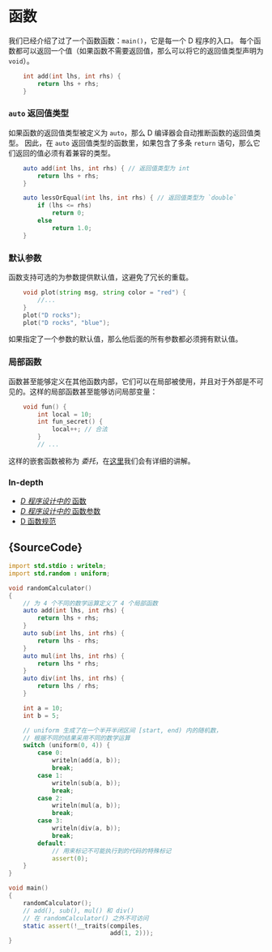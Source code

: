 # 函数

我们已经介绍了过了一个函数函数：`main()`，它是每一个 D 程序的入口。
每个函数都可以返回一个值（如果函数不需要返回值，那么可以将它的返回值类型声明为 `void`）。

```d
    int add(int lhs, int rhs) {
        return lhs + rhs;
    }
```

### `auto` 返回值类型

如果函数的返回值类型被定义为 `auto`，那么 D 编译器会自动推断函数的返回值类型。 因此，在 `auto` 返回值类型的函数里，如果包含了多条 `return` 语句，那么它们返回的值必须有着兼容的类型。

```d
    auto add(int lhs, int rhs) { // 返回值类型为 int
        return lhs + rhs;
    }

    auto lessOrEqual(int lhs, int rhs) { // 返回值类型为 `double`
        if (lhs <= rhs)
            return 0;
        else
            return 1.0;
    }
```

### 默认参数

函数支持可选的为参数提供默认值，这避免了冗长的重载。

```d
    void plot(string msg, string color = "red") {
        //...
    }
    plot("D rocks");
    plot("D rocks", "blue");
```

如果指定了一个参数的默认值，那么他后面的所有参数都必须拥有默认值。

### 局部函数

函数甚至能够定义在其他函数内部，它们可以在局部被使用，并且对于外部是不可见的。这样的局部函数甚至能够访问局部变量：

```d
    void fun() {
        int local = 10;
        int fun_secret() {
            local++; // 合法
        }
        // ...
```

这样的嵌套函数被称为 *委托*，在[这里](basics/delegates)我们会有详细的讲解。

### In-depth

- [_D 程序设计中的_ 函数](http://ddili.org/ders/d.en/functions.html)
- [_D 程序设计中的_ 函数参数](http://ddili.org/ders/d.en/function_parameters.html)
- [D 函数规范](https://dlang.org/spec/function.html)

## {SourceCode}

```d
import std.stdio : writeln;
import std.random : uniform;

void randomCalculator()
{
    // 为 4 个不同的数学运算定义了 4 个局部函数
    auto add(int lhs, int rhs) {
        return lhs + rhs;
    }
    auto sub(int lhs, int rhs) {
        return lhs - rhs;
    }
    auto mul(int lhs, int rhs) {
        return lhs * rhs;
    }
    auto div(int lhs, int rhs) {
        return lhs / rhs;
    }

    int a = 10;
    int b = 5;

    // uniform 生成了在一个半开半闭区间 [start, end) 内的随机数，
    // 根据不同的结果采用不同的数学运算
    switch (uniform(0, 4)) {
        case 0:
            writeln(add(a, b));
            break;
        case 1:
            writeln(sub(a, b));
            break;
        case 2:
            writeln(mul(a, b));
            break;
        case 3:
            writeln(div(a, b));
            break;
        default:
            // 用来标记不可能执行到的代码的特殊标记
            assert(0);
    }
}

void main()
{
    randomCalculator();
    // add(), sub(), mul() 和 div()
    // 在 randomCalculator() 之外不可访问
    static assert(!__traits(compiles,
                            add(1, 2)));
}

```
